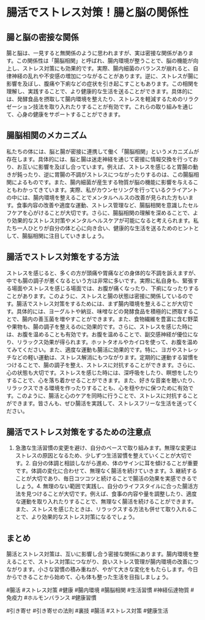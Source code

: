 # 腸活でストレス対策！腸と脳の関係性

## 腸と脳の密接な関係
腸と脳は、一見すると無関係のように思われますが、実は密接な関係があります。この関係性は「腸脳相関」と呼ばれ、腸内環境が整うことで、脳の機能が向上し、ストレス対策にも効果的です。実際、腸内細菌のバランスが崩れると、自律神経の乱れや不安感の増加につながることがあります。逆に、ストレスが腸に影響を及ぼし、腹痛や下痢などの症状を引き起こすこともあります。この相関を理解し、実践することで、より健康的な生活を送ることができます。具体的には、発酵食品を摂取して腸内環境を整えたり、ストレスを軽減するためのリラクゼーション技法を取り入れたりすることが有効です。これらの取り組みを通じて、心身の健康をサポートすることができます。

## 腸脳相関のメカニズム
私たちの体には、脳と腸が密接に連携して働く「腸脳相関」というメカニズムが存在します。具体的には、脳と腸は迷走神経を通じて密接に情報交換を行っており、お互いに影響を及ぼし合っています。例えば、ストレスを感じると胃腸の動きが鈍ったり、逆に胃腸の不調がストレスにつながったりするのは、この腸脳相関によるものです。また、腸内細菌が産生する物質が脳の機能に影響を与えることもわかってきています。実際、私がカウンセリングを行っているクライアントの中には、腸内環境を整えることでメンタルヘルスの改善が見られた方もいます。食事内容の改善や適度な運動、ストレス管理など、腸脳相関を意識したセルフケアを心がけることが大切です。さらに、腸脳相関の理解を深めることで、より効果的なストレス対策やメンタルヘルスケアが可能になると考えられます。私たち一人ひとりが自分の体と心に向き合い、健康的な生活を送るためのヒントとして、腸脳相関に注目していきましょう。

## 腸活でストレス対策をする方法
ストレスを感じると、多くの方が頭痛や胃痛などの身体的な不調を訴えますが、中でも腸の調子が悪くなるという方は非常に多いです。実際に私自身も、緊張する場面やストレスを感じる場面では、お腹が痛くなったり、下痢になったりすることがあります。このように、ストレスと腸の状態は密接に関係しているのです。腸活でストレス対策をするためには、まず腸内環境を整えることが大切です。具体的には、ヨーグルトや納豆、味噌などの発酵食品を積極的に摂取することで、腸内の善玉菌を増やすことができます。また、食物繊維を豊富に含む野菜や果物も、腸の調子を整えるのに効果的です。さらに、ストレスを感じた時には、お腹を温めることも有効です。お腹を温めることで、副交感神経が優位になり、リラックス効果が得られます。ホットタオルやカイロを使って、お腹を温めてみてください。また、適度な運動も腸活に効果的です。特に、ヨガやストレッチなどの軽い運動は、ストレス解消にもつながります。定期的に運動する習慣をつけることで、腸の調子を整え、ストレスに対抗することができます。さらに、心の状態も大切です。ストレスを感じた時には、深呼吸をしたり、瞑想をしたりすることで、心を落ち着かせることができます。また、好きな音楽を聴いたり、リラックスできる環境を作ったりすることも、心を穏やかに保つために有効です。このように、腸活と心のケアを同時に行うことで、ストレスに対抗することができます。皆さんも、ぜひ腸活を実践して、ストレスフリーな生活を送ってください。

## 腸活でストレス対策をするための注意点
1. 急激な生活習慣の変更を避け、自分のペースで取り組みます。無理な変更はストレスの原因となるため、少しずつ生活習慣を整えていくことが大切です。2. 自分の体調と相談しながら進め、体のサインに耳を傾けることが重要です。体調の変化に合わせて、無理なく腸活を続けていきます。3. 継続することが大切であり、毎日コツコツと続けることで腸活の効果を実感できるでしょう。4. 無理のない範囲で実践し、自分のライフスタイルに合った腸活方法を見つけることが大切です。例えば、食事の内容や量を調整したり、適度な運動を取り入れたりすることで、無理なく腸活を続けることができます。また、ストレスを感じたときは、リラックスする方法も併せて取り入れることで、より効果的なストレス対策になるでしょう。

## まとめ

腸活とストレス対策は、互いに影響し合う密接な関係にあります。腸内環境を整えることで、ストレス対策につながり、良いストレス管理が腸内環境の改善につながります。小さな習慣の積み重ねが、やがて大きな変化をもたらします。今日からできることから始めて、心も体も整った生活を目指しましょう。

#腸活 #ストレス対策 #健康 #腸内環境 #腸脳相関 #生活習慣 #神経伝達物質 #免疫力 #ホルモンバランス #健康習慣



#引き寄せ #引き寄せの法則 #裏技 #腸活 #ストレス対策 #健康生活
